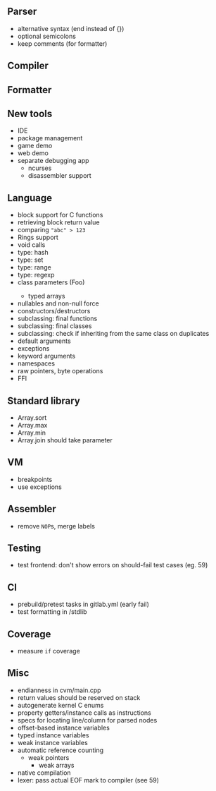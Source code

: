 ## Parser ##

- alternative syntax (end instead of {})
- optional semicolons
- keep comments (for formatter)

## Compiler


## Formatter


## New tools ##

- IDE
- package management
- game demo
- web demo
- separate debugging app
    - ncurses
    - disassembler support

## Language ##

- block support for C functions
- retrieving block return value
- comparing `"abc" > 123`
- Rings support
- void calls
- type: hash
- type: set
- type: range
- type: regexp
- class parameters (Foo<String>)
    - typed arrays
- nullables and non-null force
- constructors/destructors
- subclassing: final functions
- subclassing: final classes
- subclassing: check if inheriting from the same class on duplicates
- default arguments
- exceptions
- keyword arguments
- namespaces
- raw pointers, byte operations
- FFI

## Standard library ##

- Array.sort
- Array.max
- Array.min
- Array.join should take parameter

## VM ##

- breakpoints
- use exceptions

## Assembler ##

- remove `NOP`s, merge labels

## Testing ##

- test frontend: don't show errors on should-fail test cases (eg. 59)

## CI ##

- prebuild/pretest tasks in gitlab.yml (early fail)
- test formatting in /stdlib

## Coverage ##

- measure `if` coverage

## Misc ##

- endianness in cvm/main.cpp
- return values should be reserved on stack
- autogenerate kernel C enums
- property getters/instance calls as instructions
- specs for locating line/column for parsed nodes
- offset-based instance variables
- typed instance variables
- weak instance variables
- automatic reference counting
	- weak pointers
		- weak arrays
- native compilation
- lexer: pass actual EOF mark to compiler (see 59)
